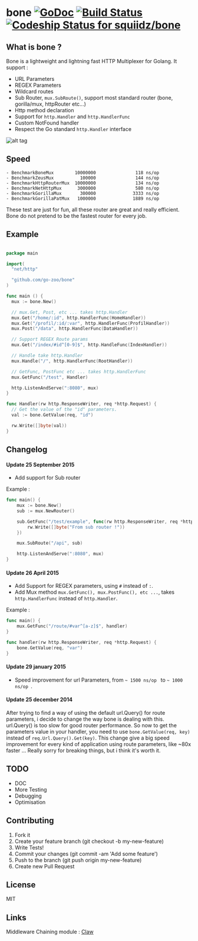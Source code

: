 bone [![GoDoc](https://godoc.org/github.com/squiidz/bone?status.png)](http://godoc.org/github.com/go-zoo/bone) [![Build Status](https://travis-ci.org/go-zoo/bone.svg)](https://travis-ci.org/go-zoo/bone) [![Codeship Status for squiidz/bone](https://codeship.com/projects/172dae70-802a-0132-9038-321707412590/status?branch=master)](https://codeship.com/projects/57454)
=======

## What is bone ?

Bone is a lightweight and lightning fast HTTP Multiplexer for Golang. It support :

- URL Parameters
- REGEX Parameters
- Wildcard routes
- Sub Router, `mux.SubRoute()`, support most standard router (bone, gorilla/mux, httpRouter etc...)
- Http method declaration
- Support for `http.Handler` and `http.HandlerFunc`
- Custom NotFound handler
- Respect the Go standard `http.Handler` interface

![alt tag](https://c2.staticflickr.com/2/1070/540747396_5542b42cca_z.jpg)

## Speed

```
- BenchmarkBoneMux        10000000               118 ns/op
- BenchmarkZeusMux          100000               144 ns/op
- BenchmarkHttpRouterMux  10000000               134 ns/op
- BenchmarkNetHttpMux      3000000               580 ns/op
- BenchmarkGorillaMux       300000              3333 ns/op
- BenchmarkGorillaPatMux   1000000              1889 ns/op
```

 These test are just for fun, all these router are great and really efficient.
 Bone do not pretend to be the fastest router for every job.

## Example

``` go

package main

import(
  "net/http"

  "github.com/go-zoo/bone"
)

func main () {
  mux := bone.New()

  // mux.Get, Post, etc ... takes http.Handler
  mux.Get("/home/:id", http.HandlerFunc(HomeHandler))
  mux.Get("/profil/:id/:var", http.HandlerFunc(ProfilHandler))
  mux.Post("/data", http.HandlerFunc(DataHandler))

  // Support REGEX Route params
  mux.Get("/index/#id^[0-9]$", http.HandleFunc(IndexHandler))

  // Handle take http.Handler
  mux.Handle("/", http.HandlerFunc(RootHandler))

  // GetFunc, PostFunc etc ... takes http.HandlerFunc
  mux.GetFunc("/test", Handler)

  http.ListenAndServe(":8080", mux)
}

func Handler(rw http.ResponseWriter, req *http.Request) {
  // Get the value of the "id" parameters.
  val := bone.GetValue(req, "id")

  rw.Write([]byte(val))
}

```
## Changelog

#### Update 25 September 2015

- Add support for Sub router

Example :
``` go
func main() {
    mux := bone.New()
    sub := mux.NewRouter()

    sub.GetFunc("/test/example", func(rw http.ResponseWriter, req *http.Request) {
        rw.Write([]byte("From sub router !"))
    })

    mux.SubRoute("/api", sub)

    http.ListenAndServe(":8080", mux)
}

```


#### Update 26 April 2015

- Add Support for REGEX parameters, using ` # ` instead of ` : `.
- Add Mux method ` mux.GetFunc(), mux.PostFunc(), etc ... `, takes ` http.HandlerFunc ` instead of ` http.Handler `.

Example :
``` go
func main() {
    mux.GetFunc("/route/#var^[a-z]$", handler)
}

func handler(rw http.ResponseWriter, req *http.Request) {
    bone.GetValue(req, "var")
}
```

#### Update 29 january 2015

- Speed improvement for url Parameters, from ```~ 1500 ns/op ``` to ```~ 1000 ns/op ```.

#### Update 25 december 2014

After trying to find a way of using the default url.Query() for route parameters, i decide to change the way bone is dealing with this. url.Query() is too slow for good router performance.
So now to get the parameters value in your handler, you need to use
` bone.GetValue(req, key) ` instead of ` req.Url.Query().Get(key) `.
This change give a big speed improvement for every kind of application using route parameters, like ~80x faster ...
Really sorry for breaking things, but i think it's worth it.  

## TODO

- DOC
- More Testing
- Debugging
- Optimisation

## Contributing

1. Fork it
2. Create your feature branch (git checkout -b my-new-feature)
3. Write Tests!
4. Commit your changes (git commit -am 'Add some feature')
5. Push to the branch (git push origin my-new-feature)
6. Create new Pull Request

## License
MIT

## Links

Middleware Chaining module : [Claw](https://github.com/go-zoo/claw)
